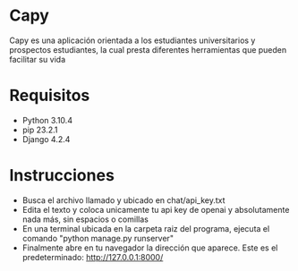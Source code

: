 # Capy
Capy es una aplicación orientada a los estudiantes universitarios y prospectos estudiantes, la cual presta diferentes herramientas que pueden facilitar su vida
# Requisitos
- Python 3.10.4
- pip 23.2.1
- Django 4.2.4
# Instrucciones
- Busca el archivo llamado y ubicado en chat/api_key.txt
- Edita el texto y coloca unicamente tu api key de openai y absolutamente nada más, sin espacios o comillas
- En una terminal ubicada en la carpeta raiz del programa, ejecuta el comando "python manage.py runserver"
- Finalmente abre en tu navegador la dirección que aparece. Este es el predeterminado: http://127.0.0.1:8000/
